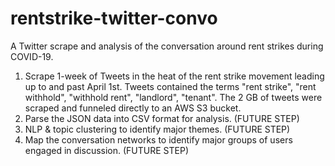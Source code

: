 # rentstrike-twitter-convo
A Twitter scrape and analysis of the conversation around rent strikes during COVID-19.

1. Scrape 1-week of Tweets in the heat of the rent strike movement leading up to and past April 1st. Tweets contained the terms "rent strike", "rent withhold", "withhold rent", "landlord", "tenant". The 2 GB of tweets were scraped and funneled directly to an AWS S3 bucket.
2. Parse the JSON data into CSV format for analysis. (FUTURE STEP)
3. NLP & topic clustering to identify major themes. (FUTURE STEP)
4. Map the conversation networks to identify major groups of users engaged in discussion. (FUTURE STEP)
